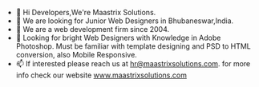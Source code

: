 - 👋 Hi Developers,We're Maastrix Solutions.
- 👀 We are looking for Junior Web Designers in Bhubaneswar,India.
- 🌱 We are a web development firm since 2004.
- 💞️ Looking for bright Web Designers with Knowledge in Adobe Photoshop. Must be familiar with template designing and PSD to HTML conversion, also Mobile Responsive.
- 📫 If interested please reach us at hr@maastrixsolutions.com. for more info check our website www.maastrixsolutions.com

<!---
MaastrixSolutionsPvtltd/MaastrixSolutionsPvtltd is a ✨ special ✨ repository because its `README.md` (this file) appears on your GitHub profile.
You can click the Preview link to take a look at your changes.
--->
